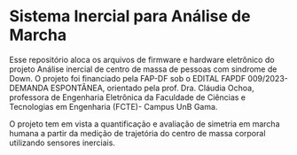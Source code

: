 # Sistema Inercial para Análise de Marcha

Esse repositório aloca os arquivos de firmware e hardware eletrônico do projeto Análise inercial de centro de massa de pessoas com sindrome de Down.
O projeto foi financiado pela FAP-DF sob o EDITAL FAPDF 009/2023-DEMANDA ESPONTÂNEA, orientado pela prof. Dra. Cláudia Ochoa, professora de Engenharia Eletrônica da Faculdade de Ciências e Tecnologias em Engenharia (FCTE)- Campus UnB Gama.

O projeto tem em vista a quantificação e avaliação de simetria em marcha humana a partir da medição de trajetória do centro
de massa corporal utilizando sensores inerciais.

